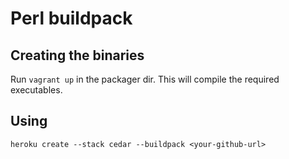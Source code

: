 # Perl buildpack

## Creating the binaries

Run `vagrant up` in the packager dir. This will compile the required executables.

## Using

    heroku create --stack cedar --buildpack <your-github-url>
